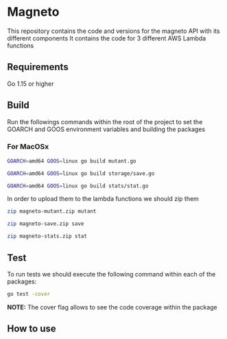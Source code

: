 # Magneto
This repository contains the code and versions for the magneto API with its different components
It contains the code for 3 different AWS Lambda functions 

## Requirements ##
Go 1.15 or higher

## Build ##
Run the followings commands within the root of the project to set the GOARCH and GOOS environment variables and building the packages

### For MacOSx ###
```bash
GOARCH=amd64 GOOS=linux go build mutant.go
```
```bash
GOARCH=amd64 GOOS=linux go build storage/save.go
```
```bash
GOARCH=amd64 GOOS=linux go build stats/stat.go
```

In order to upload them to the lambda functions we should zip them
```bash
zip magneto-mutant.zip mutant
```
```bash
zip magneto-save.zip save
```
```bash
zip magneto-stats.zip stat
```
## Test ##

To run tests we should execute the following command within each of the packages:
```bash
go test -cover
```
__NOTE:__ The cover flag allows to see the code coverage within the package

## How to use ##



